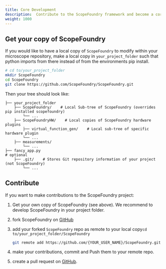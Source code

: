 ```yaml
---
title: Core Development
description:  Contribute to the ScopeFoundry framework and become a core developer.
weight: 1000
---
```


[GitHub]:https://github.com/ScopeFoundry/ScopeFoundry

## Get your copy of ScopeFoundry

If you would like to have a local copy of `ScopeFoundry` to modify within your microscope repository, make a local copy in `your_project_folder` such that python imports from there instead of from the environments pip install.

```sh
# cd to/your_project_folder
mkdir ScopeFoundry
cd ScopeFoundry
git clone https://github.com/ScopeFoundry/ScopeFoundry.git
```

Then your tree should look like:

```
├── your_project_folder
    ├── ScopeFoundry/    # Local Sub-tree of ScopeFoundry (overrides pip installed scopefoundry)
        └── ...
    ├── ScopeFoundryHW/    # Local copies of ScopeFoundry hardware plugins
        ├── virtual_function_gen/    # Local sub-tree of specific hardware plugin
        └── ...
    ├── measurements/
        └── ...
├── fancy_app.py
# optional
    ├── .git/    # Stores Git repository information of your project (not ScopeFoundry)
        └── ...
```

## Contribute

If you want to make contributions to the ScopeFoundry project:

1. Get your own copy of ScopeFoundry (see above). We recommend to develop ScopeFoundry in your project folder.

2. fork ScopeFoundry on [GitHub][GitHub]

3. add your forked `ScopeFoundry` repo as remote to your local copy`cd to/your_project_folder/ScopeFoundry`

   ``` bash
   git remote add https://github.com/{YOUR_USER_NAME}/ScopeFoundry.git
   ```

4. make your contributions, commit and Push them to your remote repo.

5. create a pull request on [GitHub][GitHub].



